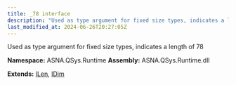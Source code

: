 ```yaml
---
title: _78 interface
description: "Used as type argument for fixed size types, indicates a length of 78  "
last_modified_at: 2024-06-26T20:27:05Z
---
```


Used as type argument for fixed size types, indicates a length of 78 

**Namespace:** ASNA.QSys.Runtime
**Assembly:** ASNA.QSys.Runtime.dll

**Extends:** [ILen](/reference/runtime/qsys-runtime/i-len.html), [IDim](/reference/runtime/qsys-runtime/i-dim.html)
<br>
<br>
